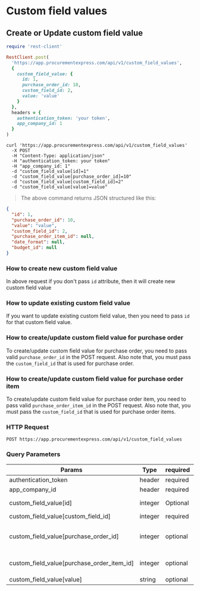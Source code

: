 # Custom field values

## Create or Update custom field value

```ruby
require 'rest-client'

RestClient.post(
  'https://app.procurementexpress.com/api/v1/custom_field_values',
  {
    custom_field_value: {
      id: 1,
      purchase_order_id: 10,
      custom_field_id: 2,
      value: 'value'
    }
  },
  headers = {
    authentication_token: 'your token',
    app_company_id: 1
  }
)
```

```shell
curl 'https://app.procurementexpress.com/api/v1/custom_field_values'
  -X POST
  -H "Content-Type: application/json"
  -H "authentication_token: your token"
  -H "app_company_id: 1"
  -d "custom_field_value[id]=1"
  -d "custom_field_value[purchase_order_id]=10"
  -d "custom_field_value[custom_field_id]=2"
  -d "custom_field_value[value]=value"
```

> The above command returns JSON structured like this:

```json
{
  "id": 1,
  "purchase_order_id": 10,
  "value": "value",
  "custom_field_id": 2,
  "purchase_order_item_id": null,
  "date_format": null,
  "budget_id": null
}
```

### How to create new custom field value

In above request if you don't pass `id` attribute, then it will create new custom field value

### How to update existing custom field value

If you want to update existing custom field value, then you need to pass `id` for that custom field value.

### How to create/update custom field value for purchase order

To create/update custom field value for purchase order, you need to pass valid `purchase_order_id` in the POST request.
Also note that, you must pass the `custom_field_id` that is used for purchase order.

### How to create/update custom field value for purchase order item

To create/update custom field value for purchase order item, you need to pass valid `purchase_order_item_id` in the POST request.
Also note that, you must pass the `custom_field_id` that is used for purchase order items.

### HTTP Request

`POST https://app.procurementexpress.com/api/v1/custom_field_values`

### Query Parameters

| Params               | Type    | required | Description                      |
| -------------------- | ------- | -------- | -------------------------------- |
| authentication_token | header  | required | Authentication token             |
| app_company_id       | header  | required | Company ID                       |
| custom_field_value[id] | integer  | Optional | pass id if you want to update record |
| custom_field_value[custom_field_id]         | integer  | required | custom field id |
| custom_field_value[purchase_order_id]  | integer | optional | purchase order id, if blank, `purchase_order_item_id` must not be blank |
| custom_field_value[purchase_order_item_id] | integer | optional | line item id, if blank, `purchase_order_id` must not be blank |
| custom_field_value[value] | string | optional | Custom field value |
